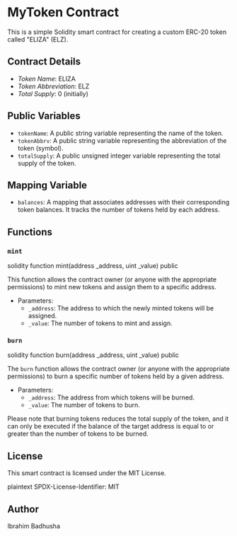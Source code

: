 # MyToken Contract

This is a simple Solidity smart contract for creating a custom ERC-20 token called "ELIZA" (ELZ).

## Contract Details

- *Token Name*: ELIZA
- *Token Abbreviation*: ELZ
- *Total Supply*: 0 (initially)

## Public Variables

- `tokenName`: A public string variable representing the name of the token.
- `tokenAbbrv`: A public string variable representing the abbreviation of the token (symbol).
- `totalSupply`: A public unsigned integer variable representing the total supply of the token.

## Mapping Variable

- `balances`: A mapping that associates addresses with their corresponding token balances. It tracks the number of tokens held by each address.

## Functions

### `mint`

solidity
function mint(address _address, uint _value) public


This function allows the contract owner (or anyone with the appropriate permissions) to mint new tokens and assign them to a specific address.

- Parameters:
  - `_address`: The address to which the newly minted tokens will be assigned.
  - `_value`: The number of tokens to mint and assign.

### `burn`

solidity
function burn(address _address, uint _value) public


The `burn` function allows the contract owner (or anyone with the appropriate permissions) to burn a specific number of tokens held by a given address.

- Parameters:
  - `_address`: The address from which tokens will be burned.
  - `_value`: The number of tokens to burn.

Please note that burning tokens reduces the total supply of the token, and it can only be executed if the balance of the target address is equal to or greater than the number of tokens to be burned.

## License

This smart contract is licensed under the MIT License.

plaintext
SPDX-License-Identifier: MIT


## Author
Ibrahim Badhusha
